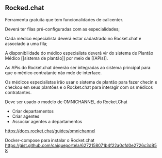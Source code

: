 ## Rocked.chat

Ferramenta gratuita que tem funcionalidades de callcenter.

Deverá ter filas pré-configuradas com as especialidades;

Cada médico especialista deverá estar cadastrado no Rocket.chat e associado a uma fila;

A disponibilidade do médico especialista deverá vir do sistema de Plantão Médico [[sistema de plantão]] por meio de [[APIs]].

As APis do Rocket.chat deverão ser integradas ao sistema principal para que o médico contratante não mde de interface.

Os médicos especialistas irão usar o sistema de plantão para fazer checin e checkou em seus plantões e o Rocket.chat para interagir com os médicos contratantes.


Deve ser usado o modelo de OMNICHANNEL do Rocket.Chat 
- Criar departamentos
- Criar agentes
- Associar agentes a departamentos

https://docs.rocket.chat/guides/omnichannel


Docker-compose para instalar o Rocket.chat
https://gist.github.com/caiqueportela/6272158071b4f22a0cfd0e2726c3d858